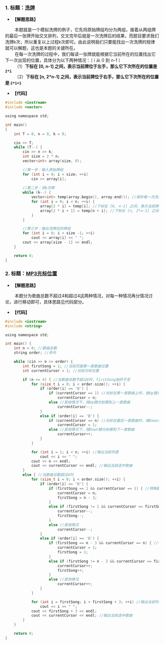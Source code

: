 ### 1. 标题：[洗牌](https://www.nowcoder.com/practice/5a0a2c7e431e4fbbbb1ff32ac6e8dfa0?tpId=85&&tqId=29848&rp=1&ru=/activity/oj&qru=/ta/2017test/question-ranking)
- **【解题思路】**<br>

&#160; &#160; &#160; &#160; 本题就是一个模拟洗牌的例子，它先将原始牌组均分为两组，接着从两组牌的最后一张牌开始交叉排列，交叉完毕后就是一次洗牌后的结果，而题目要求我们洗牌k次，所以重复以上过程k次即可。由此说明我们只要能找出一次洗牌的规律就可以解题，这也是本题的关键所在。<br>
&#160; &#160; &#160; &#160; 在每一次洗牌的过程中，我们每读一张牌就能根据它当前所在的位置找出它下一次出现的位置，具体分为以下两种情况：（ i 从 0 到 n-1 ）<br>
&#160; &#160; &#160; &#160; （1）**下标在 [0, n-1] 之间，表示当前牌位于左手，那么它下次所在的位置是 `2*i`**<br>
&#160; &#160; &#160; &#160; （2）**下标在 [n, 2\*n-1] 之间，表示当前牌位于右手，那么它下次所在的位置是 `2*i+1`**<br>

- **【代码】**
```c ++
#include <iostream>
#include <vector>

using namespace std;

int main()
{
	int T = 0, n = 0, k = 0;

	cin >> T;
	while (T--) {
		cin >> n >> k;
		int size = 2 * n;
		vector<int> array(size, 0);

		//第一步：输入原始牌组
		for (int i = 0; i < size; ++i)
			cin >> array[i];
		
		//第二步：洗k次牌
		while (k--) {
			vector<int> temp(array.begin(), array.end()); //保存每一次洗牌前的牌组
			for (int i = 0; i < n; ++i) {
				array[2 * i] = temp[i]; //下标在 [0, n-1] 之间，表示当前牌位于左手，那么它下次所在的位置是 2*i
				array[2 * i + 1] = temp[n + i]; //下标在 [n, 2*n-1] 之间，表示当前牌位于右手，那么它下次所在的位置是 2*i+1
			}
		}

		//第三步：输出洗牌后的牌组
		for (int i = 0; i < size -1; ++i)
			cout << array[i] << " ";
		cout << array[size - 1] << endl;
	}

	return 0;
}
```

### 2. 标题：[MP3光标位置](https://www.nowcoder.com/practice/eaf5b886bd6645dd9cfb5406f3753e15?tpId=37&&tqId=21287&rp=1&ru=/activity/oj&qru=/ta/huawei/question-ranking)
- **【解题思路】**<br>

&#160; &#160; &#160; &#160; 本题分为歌曲总数不超过4和超过4这两种情况，对每一种情况再分情况讨论，进行移动即可，具体思路见代码部分。<br>

- **【代码】**
```c ++
#include <iostream>
#include <string>

using namespace std;

int main() {
	int n = 0; //歌曲总数
	string order; //命令

	while (cin >> n >> order) {
		int firstSong = 1; //当前页面第一首歌曲位置
		int currentCursor = 1; //当前光标位置

		if (n <= 4) { //当歌曲总数不超过4时，firstSong始终不变
			for (size_t i = 0; i < order.size(); ++i) {
				if (order[i] == 'U') {
					if (currentCursor == 1) //光标在第一首歌曲上时，按Up键光标挪到最后一首歌曲
						currentCursor = n;
					else //其他情况下，按Up键光标挪到上一首歌曲
						currentCursor--;
				}
				else if (order[i] == 'D') {
					if (currentCursor == n) //光标在最后一首歌曲时，按Down键光标挪到第一首歌曲
						currentCursor = 1;
					else //其他情况下，按Down键光标挪到下一首歌曲
						currentCursor++;
				}
			}

			for (int i = 1; i < n; ++i) //输出当前列表
				cout << i << " ";
			cout << n << endl;
			cout << currentCursor << endl; //输出当前选中歌曲
		}
		else { //当歌曲总数超过4时
			for (size_t i = 0; i < order.size(); ++i) {
				if (order[i] == 'U') {
					if (firstSong == 1 && currentCursor == 1) { //特殊翻页
						currentCursor = n;
						firstSong = n - 3;
					}
					else if (firstSong != 1 && currentCursor == firstSong) { //一般翻页
						currentCursor--;
						firstSong--;
					}
					else //其他情况
						currentCursor--;
				}
				else if (order[i] == 'D') {
					if (firstSong == n - 3 && currentCursor == n) { //特殊翻页
						currentCursor = 1;
						firstSong = 1;
					}
					else if (firstSong != n - 3 && currentCursor == firstSong + 3) { //一般翻页
						currentCursor++;
						firstSong++;
					}
					else //其他情况
						currentCursor++;
				}
			}

			for (int i = firstSong; i < firstSong + 3; ++i) //输出当前列表
				cout << i << " ";
			cout << firstSong + 3 << endl;
			cout << currentCursor << endl; //输出当前选中歌曲
		}
	}

	return 0;
}
```
